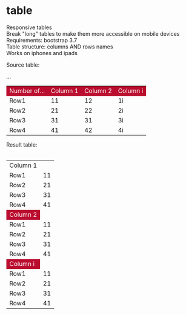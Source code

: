 # table
Responsive tables <br/>
Break "long" tables to make them more accessible on mobile devices<br/>
Requirements: bootstrap 3.7<br/> 
Table structure: columns AND rows names<br/>
Works on iphones and ipads<br/>

Source table:<br/>
<div class="alert alert-success" role="alert">...</div>
<table class="table table-hover table-striped " summary="Upcoming Sessions">

<tr style="background-color: #ba0c2f; color: white;">
<td>Number of...</td>
<td name="tname_c_source" >Column 1</td>
<td name="tname_c_source">Column 2</td>
<td name="tname_c_source">Column i</td>
</tr>

<tr>
<td name="tname_rn_source">Row1</td>
<td name="tname_r0">11</td>
<td name="tname_r1">12</td>
<td name="tname_r2">1i</td>
</tr>
<tr>
<td name="tname_rn_source">Row2</td>
<td name="tname_r0">21</td>
<td name="tname_r1">22</td>
<td name="tname_r2">2i</td>
</tr>
<tr>
<td name="tname_rn_source">Row3</td>
<td name="tname_r0">31</td>
<td name="tname_r1">31</td>
<td name="tname_r2">3i</td>
</tr>
<tr>
<td name="tname_rn_source">Row4</td>
<td name="tname_r0">41</td>
<td name="tname_r1">42</td>
<td name="tname_r2">4i</td>
</tr>
<tr></tr>

</table>
Result table: <br/><br/>
<table class="table table-hover table-striped " summary="Upcoming Sessions">
<tr background-color: #ba0c2f; color: white; >
<td name="tname_c_source">Column 1</td>
</tr>
<tr>
<td name="tname_rn_source">Row1</td>
<td name="tname_r0">11</td>
</tr>
<tr>
<td name="tname_rn_source">Row2</td>
<td name="tname_r0">21</td>
</tr>
<tr>
<td name="tname_rn_source">Row3</td>
<td name="tname_r0">31</td>
</tr>
<tr>
<td name="tname_rn_source">Row4</td>
<td name="tname_r0">41</td>
</tr>
<tr style="background-color: #ba0c2f; color: white;">
<td name="tname_c_source">Column 2</td>
</tr>
<tr>
<td name="tname_rn_source">Row1</td>
<td name="tname_r0">11</td>
</tr>
<tr>
<td name="tname_rn_source">Row2</td>
<td name="tname_r0">21</td>
</tr>
<tr>
<td name="tname_rn_source">Row3</td>
<td name="tname_r0">31</td>
</tr>
<tr>
<td name="tname_rn_source">Row4</td>
<td name="tname_r0">41</td>
</tr>
<tr style="background-color: #ba0c2f; color: white;">
<td name="tname_c_source">Column i</td>
</tr>
<tr>
<td name="tname_rn_source">Row1</td>
<td name="tname_r0">11</td>
</tr>
<tr>
<td name="tname_rn_source">Row2</td>
<td name="tname_r0">21</td>
</tr>
<tr>
<td name="tname_rn_source">Row3</td>
<td name="tname_r0">31</td>
</tr>
<tr>
<td name="tname_rn_source">Row4</td>
<td name="tname_r0">41</td>
</tr>

</table>



